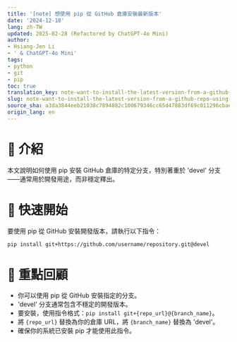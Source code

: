 ```yaml
---
title: '[note] 想使用 pip 從 GitHub 倉庫安裝最新版本'
date: '2024-12-18'
lang: zh-TW
updated: 2025-02-28 (Refactored by ChatGPT-4o Mini)
author:
- Hsiang-Jen Li
- ' & ChatGPT-4o Mini'
tags:
- python
- git
- pip
toc: true
translation_key: note-want-to-install-the-latest-version-from-a-github-repo-using-pip
slug: note-want-to-install-the-latest-version-from-a-github-repo-using-pip
source_sha: a3da3844eeb21038c7894882c100679346cc65d47883df69c011296cbaedfe7e
origin_lang: en
---
```


# 📌 介紹
本文說明如何使用 pip 安裝 GitHub 倉庫的特定分支，特別著重於 'devel' 分支——通常用於開發用途，而非穩定釋出。
<!-- more -->

# 🚀 快速開始
要使用 pip 從 GitHub 安裝開發版本，請執行以下指令：

```bash
pip install git+https://github.com/username/repository.git@devel
```

# 🔁 重點回顧
- 你可以使用 pip 從 GitHub 安裝指定的分支。
- 'devel' 分支通常包含不穩定的開發版本。
- 要安裝，使用指令格式：`pip install git+{repo_url}@{branch_name}`。
- 將 `{repo_url}` 替換為你的倉庫 URL，將 `{branch_name}` 替換為 'devel'。
- 確保你的系統已安裝 pip 才能使用此指令。
